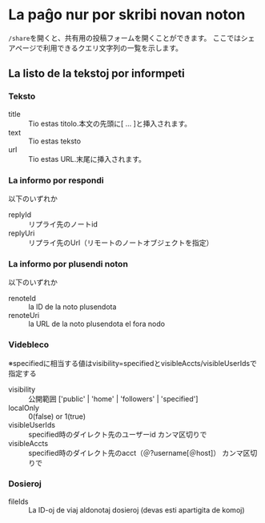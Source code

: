 # La paĝo nur por skribi novan noton
`/share`を開くと、共有用の投稿フォームを開くことができます。 ここではシェアページで利用できるクエリ文字列の一覧を示します。

## La listo de la tekstoj por informpeti
### Teksto

<dl>
<dt>title</dt>
<dd>Tio estas titolo.本文の先頭に[ … ]と挿入されます。</dd>
<dt>text</dt>
<dd>Tio estas teksto</dd>
<dt>url</dt>
<dd>Tio estas URL.末尾に挿入されます。</dd>
</dl>

### La  informo por respondi
以下のいずれか

<dl>
<dt>replyId</dt>
<dd>リプライ先のノートid</dd>
<dt>replyUri</dt>
<dd>リプライ先のUrl（リモートのノートオブジェクトを指定）</dd>
</dl>

### La informo por plusendi noton
以下のいずれか

<dl>
<dt>renoteId</dt>
<dd>la ID de la noto plusendota</dd>
<dt>renoteUri</dt>
<dd>la URL de la noto plusendota el fora nodo</dd>
</dl>

### Videbleco
※specifiedに相当する値はvisibility=specifiedとvisibleAccts/visibleUserIdsで指定する

<dl>
<dt>visibility</dt>
<dd>公開範囲 ['public' | 'home' | 'followers' | 'specified']</dd>
<dt>localOnly</dt>
<dd>0(false) or 1(true)</dd>
<dt>visibleUserIds</dt>
<dd>specified時のダイレクト先のユーザーid カンマ区切りで</dd>
<dt>visibleAccts</dt>
<dd>specified時のダイレクト先のacct（＠?username[＠host]） カンマ区切りで</dd>
</dl>

### Dosieroj
<dl>
<dt>fileIds</dt>
<dd>La ID-oj de viaj aldonotaj dosieroj (devas esti apartigita de komoj)</dd>
</dl>
